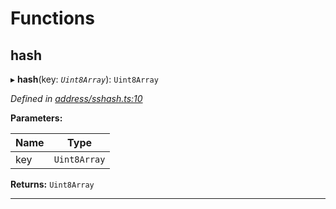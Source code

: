 

# Functions

<a id="hash"></a>

##  hash

▸ **hash**(key: *`Uint8Array`*): `Uint8Array`

*Defined in [address/sshash.ts:10](https://github.com/polkadot-js/common/blob/a396d17/packages/keyring/src/address/sshash.ts#L10)*

**Parameters:**

| Name | Type |
| ------ | ------ |
| key | `Uint8Array` |

**Returns:** `Uint8Array`

___

